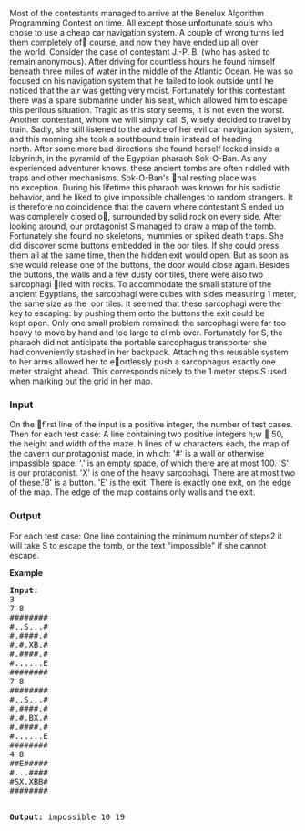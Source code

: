 <p>Most of the contestants managed to arrive at the Benelux Algorithm Programming Contest on&nbsp;time. All except those unfortunate souls who chose to use a cheap car navigation system. A&nbsp;couple of wrong turns led them completely of course, and now they have ended up all over the&nbsp;world.&nbsp;Consider the case of contestant J.-P. B. (who has asked to remain anonymous). After driving&nbsp;for countless hours he found himself beneath three miles of water in the middle of the Atlantic&nbsp;Ocean. He was so focused on his navigation system that he failed to look outside until he noticed&nbsp;that the air was getting very moist. Fortunately for this contestant there was a spare submarine&nbsp;under his seat, which allowed him to escape this perilous situation.&nbsp;Tragic as this story seems, it is not even the worst. Another contestant, whom we will simply&nbsp;call S, wisely decided to travel by train. Sadly, she still listened to the advice of her evil car&nbsp;navigation system, and this morning she took a southbound train instead of heading north.&nbsp;After some more bad directions she found herself locked inside a labyrinth, in the pyramid of&nbsp;the Egyptian pharaoh Sok-O-Ban. As any experienced adventurer knows, these ancient tombs&nbsp;are often riddled with traps and other mechanisms. Sok-O-Ban's nal resting place was no&nbsp;exception.&nbsp;During his lifetime this pharaoh was known for his sadistic behavior, and he liked to give&nbsp;impossible challenges to random strangers. It is therefore no coincidence that the cavern where&nbsp;contestant S ended up was completely closed o, surrounded by solid rock on every side.&nbsp;After looking around, our protagonist S managed to draw a map of the tomb. Fortunately she&nbsp;found no skeletons, mummies or spiked death traps. She did discover some buttons embedded&nbsp;in the oor tiles. If she could press them all at the same time, then the hidden exit would open.&nbsp;But as soon as she would release one of the buttons, the door would close again.&nbsp;Besides the buttons, the walls and a few dusty oor tiles, there were also two sarcophagi lled&nbsp;with rocks. To accommodate the small stature of the ancient Egyptians, the sarcophagi were&nbsp;cubes with sides measuring 1 meter, the same size as the &nbsp;oor tiles. It seemed that these&nbsp;sarcophagi were the key to escaping: by pushing them onto the buttons the exit could be kept&nbsp;open. Only one small problem remained: the sarcophagi were far too heavy to move by hand&nbsp;and too large to climb over.&nbsp;Fortunately for S, the pharaoh did not anticipate the portable sarcophagus transporter she had&nbsp;conveniently stashed in her backpack. Attaching this reusable system to her arms allowed her&nbsp;to eortlessly push a sarcophagus exactly one meter straight ahead. This corresponds nicely to&nbsp;the 1 meter steps S used when marking out the grid in her map.</p>
<h3>Input</h3>
<p>On the first line of the input is a positive integer, the number of test cases. Then for each test&nbsp;case:&nbsp;A line containing two positive integers h;w  50, the height and width of the maze.&nbsp;h lines of w characters each, the map of the cavern our protagonist made, in which:&nbsp;'#' is a wall or otherwise impassible space.&nbsp;'.' is an empty space, of which there are at most 100.&nbsp;'S' is our protagonist.&nbsp;'X' is one of the heavy sarcophagi. There are at most two of these.'B' is a button. 'E' is the exit. There is exactly one exit, on the edge of the map.&nbsp;The edge of the map contains only walls and the exit.</p>
<h3>Output</h3>
<p>For each test case:&nbsp;One line containing the minimum number of steps2 it will take S to escape the tomb, or&nbsp;the text "impossible" if she cannot escape.</p>
<p><strong>Example</strong></p>
<pre><strong>Input:</strong>
3
7 8
########
#..S...#
#.####.#
#.#.XB.#
#.####.#
#......E
########
7 8
########
#..S...#
#.####.#
#.#.BX.#
#.####.#
#......E
########
4 8
##E#####
#...####
#SX.XBB#
########

<strong>Output:</strong>
impossible
10
19</pre>